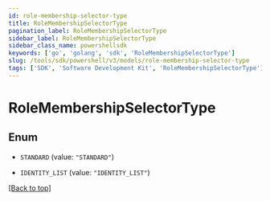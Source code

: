 ```yaml
---
id: role-membership-selector-type
title: RoleMembershipSelectorType
pagination_label: RoleMembershipSelectorType
sidebar_label: RoleMembershipSelectorType
sidebar_class_name: powershellsdk
keywords: ['go', 'golang', 'sdk', 'RoleMembershipSelectorType'] 
slug: /tools/sdk/powershell/v3/models/role-membership-selector-type
tags: ['SDK', 'Software Development Kit', 'RoleMembershipSelectorType']
---
```



# RoleMembershipSelectorType

## Enum


* `STANDARD` (value: `"STANDARD"`)

* `IDENTITY_LIST` (value: `"IDENTITY_LIST"`)


[[Back to top]](#) 


